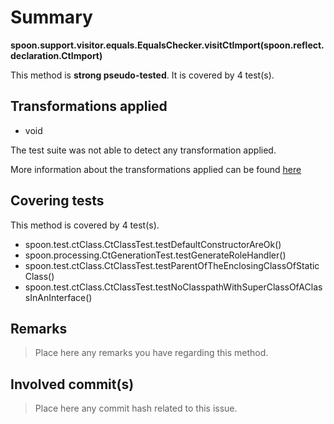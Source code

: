 # Summary
**spoon.support.visitor.equals.EqualsChecker.visitCtImport(spoon.reflect.declaration.CtImport)**

This method is **strong pseudo-tested**.
It is covered by 4 test(s). 


## Transformations applied

- void


The test suite was not able to detect any transformation applied.

More information about the transformations applied can be found [here](https://github.com/STAMP-project/pitest-descartes)

## Covering tests
This method is covered by 4 test(s).
* spoon.test.ctClass.CtClassTest.testDefaultConstructorAreOk()
* spoon.processing.CtGenerationTest.testGenerateRoleHandler()
* spoon.test.ctClass.CtClassTest.testParentOfTheEnclosingClassOfStaticClass()
* spoon.test.ctClass.CtClassTest.testNoClasspathWithSuperClassOfAClassInAnInterface()


## Remarks
> Place here any remarks you have regarding this method.

## Involved commit(s)

> Place here any commit hash related to this issue.

